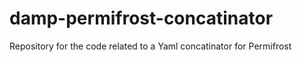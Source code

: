 # damp-permifrost-concatinator
Repository for the code related to a Yaml concatinator for Permifrost
